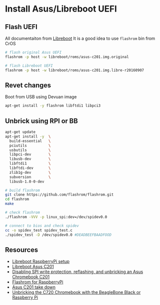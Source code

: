 # Install Asus/Libreboot UEFI

## Flash UEFI

All documentaiton from [Libreboot](https://libreboot.org/docs/install/c201.html)
It is a good idea to use `flashrom` bin from CrOS

```bash
# flash original Asus UEFI
flashrom -p host -w libreboot/roms/asus-c201.img.original

# flash Libreboot UEFI
flashrom -p host -w libreboot/roms/asus-c201.img.libre-r20160907
```

## Revet changes

Boot from USB using Devuan image

```bash
apt-get install -y flashrom libftdi1 libpci3
```

## Unbrick using RPI or BB

```bash
apt-get update
apt-get install -y  \
  build-essential   \
  pciutils          \
  usbutils          \
  libpci-dev        \
  libusb-dev        \
  libftdi1          \
  libftdi-dev       \
  zlib1g-dev        \
  subversion        \
  libusb-1.0-0-dev

# build flashrom
git clone https://github.com/flashrom/flashrom.git
cd flashrom
make

# check flashrom
./flashrom -VVV -p linux_spi:dev=/dev/spidev0.0

# connect to bios and check spidev
cc -o spidev_test spidev_test.c
./spidev_test -D /dev/spidev0.0 #DEADBEEFBAADFOOD

```

## Resources

- [Libreboot RaspberryPi setup](https://libreboot.org/docs/install/rpi_setup.html)
- [Libreboot Asus C201](https://libreboot.org/docs/install/c201.html)
- [Disabling SPI write protection, reflashing, and unbricking an Asus Chromebook C201
](https://gist.github.com/jcs/4bf59314d604538a5098)
- [Flashrom for RaspberryPi](https://www.flashrom.org/RaspberryPi)
- [Asus C201 take down](http://selinuxproject.org/%7Ejmorris/lss2013_slides/safford_chromebook_takeown.pdf)
- [Unbricking the C720 Chromebook with the BeagleBone Black or Raspberry Pi](https://www.tnhh.net/posts/unbricking-chromebook-with-beaglebone.html)
